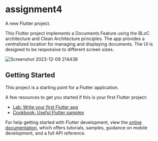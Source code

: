 # assignment4

A new Flutter project.

This Flutter project implements a Documents Feature using the BLoC architecture and Clean Architecture principles. The app provides a centralized location for managing and displaying documents. The UI is designed to be responsive to different screen sizes.

![Screenshot 2023-12-09 214438](https://github.com/sprathamesh/assignment4/assets/89856720/e479649d-97ac-414d-b704-af3424f03e29)


## Getting Started

This project is a starting point for a Flutter application.

A few resources to get you started if this is your first Flutter project:

- [Lab: Write your first Flutter app](https://docs.flutter.dev/get-started/codelab)
- [Cookbook: Useful Flutter samples](https://docs.flutter.dev/cookbook)

For help getting started with Flutter development, view the
[online documentation](https://docs.flutter.dev/), which offers tutorials,
samples, guidance on mobile development, and a full API reference.
